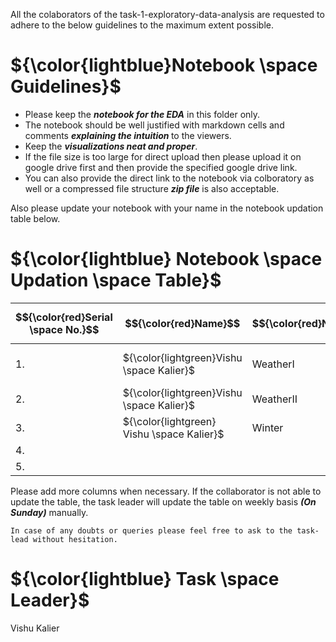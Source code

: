 

All the colaborators of the task-1-exploratory-data-analysis are requested to adhere to the below guidelines to the maximum extent possible.

# ${\color{lightblue}Notebook \space Guidelines}$

 -  Please keep the <b><i>notebook for the EDA</i></b> in this folder only.
 -  The notebook should be well justified with markdown cells and comments <b><i>explaining the intuition </i></b> to the viewers.
 -  Keep the <b><i>visualizations neat and proper</i></b>.
 -  If the file size is too large for direct upload then please upload it on google drive first and then provide the specified google drive link. 
 -  You can also provide the direct link to the notebook via colboratory as well or a compressed file structure <b><i>zip file</i></b> is also acceptable.


Also please update your notebook with your name in the notebook updation table below.

# ${\color{lightblue} Notebook \space Updation \space Table}$

| $${\color{red}Serial \space No.}$$ | $${\color{red}Name}$$ | $${\color{red}Notebook}$$ | $${\color{red}Description \space (if \space any)}$$ |
|-|-|-|-|
| 1. | ${\color{lightgreen}Vishu \space Kalier}$ | WeatherI | Notebook for pre-processing (reducing the columns from 246 to 45 ) |
| 2. | ${\color{lightgreen}Vishu \space Kalier}$ | WeatherII | Notebook for Spring Season Analysis |
| 3. | ${\color{lightgreen} Vishu \space Kalier}$ | Winter | Notebook for Winter Season Analysis |
| 4. | | |
| 5. | | |

Please add more columns when necessary. If the collaborator is not able to update the table, the task leader will update the table on weekly basis <b><i>(On Sunday)</i></b> manually.

    In case of any doubts or queries please feel free to ask to the task-lead without hesitation.


 # ${\color{lightblue} Task \space Leader}$
   Vishu Kalier

